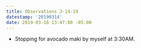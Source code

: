 ```yaml
---
title: Observations 3-14-19
datestamp: '20190314'
date: 2019-03-16 13:47:00 -05:00
---
```


- Stopping for avocado maki by myself at 3:30AM.
